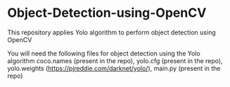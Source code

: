 # Object-Detection-using-OpenCV
This repository applies Yolo algorithm to perform object detection using OpenCV

You will need the following files for object detection using the Yolo algorithm
coco.names (present in the repo), yolo.cfg (present in the repo), yolo.weights (https://pjreddie.com/darknet/yolo/), main.py (present in the repo)
